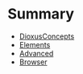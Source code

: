 # Summary

- [DioxusConcepts](./DioxusConcepts.md)
- [Elements](./elements.md)
- [Advanced](./advanced.md)
- [Browser](./browser.md)
